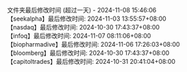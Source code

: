 文件夹最后修改时间 (超过一天) - 2024-11-08 15:46:06<br>【seekalpha】最后修改时间: 2024-11-03 13:55:57+08:00<br>【nasdaq】最后修改时间: 2024-10-30 17:43:37+08:00<br>【infoq】最后修改时间: 2024-11-07 08:11:06+08:00<br>【biopharmadive】最后修改时间: 2024-11-06 17:26:03+08:00<br>【bloomberg】最后修改时间: 2024-10-30 17:43:37+08:00<br>【capitoltrades】最后修改时间: 2024-10-31 20:41:04+08:00<br>
